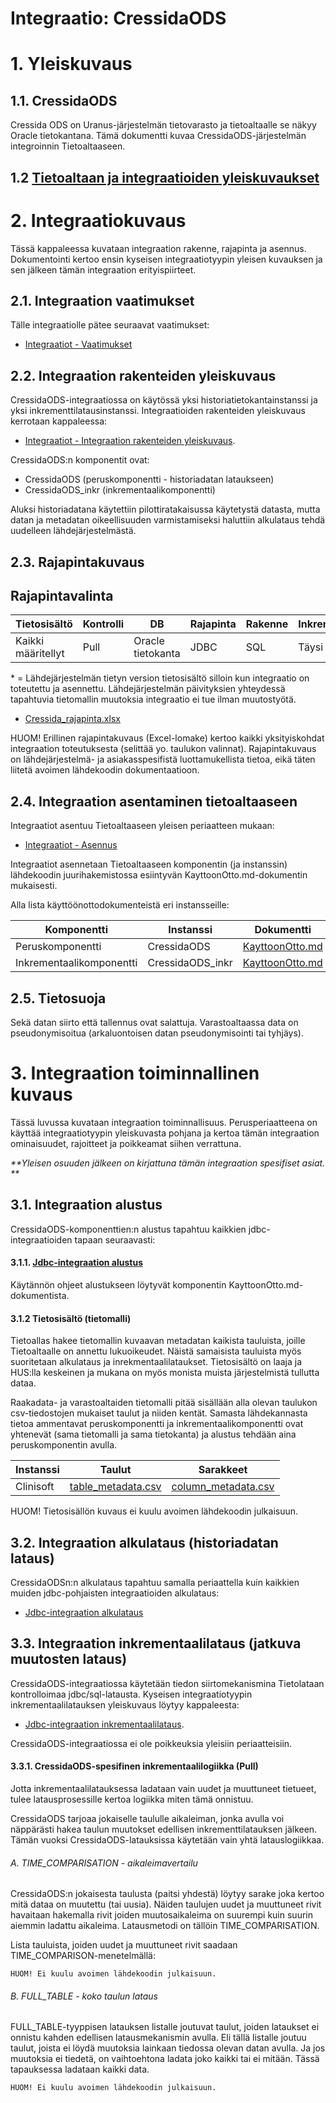 # Integraatio: CressidaODS
# 1. Yleiskuvaus
## 1.1. CressidaODS
Cressida ODS on Uranus-järjestelmän tietovarasto ja tietoaltaalle se näkyy Oracle tietokantana. Tämä dokumentti kuvaa CressidaODS-järjestelmän integroinnin Tietoaltaaseen. 

## 1.2 [Tietoaltaan ja integraatioiden yleiskuvaukset](../documentation/int_1_yleiskuvaus.md)

# 2. Integraatiokuvaus
Tässä kappaleessa kuvataan integraation rakenne, rajapinta ja asennus. Dokumentointi kertoo ensin kyseisen integraatiotyypin yleisen kuvauksen ja sen jälkeen tämän integraation erityispiirteet.

## 2.1. Integraation vaatimukset
Tälle integraatiolle pätee seuraavat vaatimukset:
* [Integraatiot - Vaatimukset](../documentation/int_2_1_integraation_vaatimukset.md)

## 2.2. Integraation rakenteiden yleiskuvaus
CressidaODS-integraatiossa on käytössä yksi historiatietokantainstanssi ja yksi inkrementtilatausinstanssi. Integraatioiden rakenteiden yleiskuvaus kerrotaan kappaleessa:
* [Integraatiot - Integraation rakenteiden yleiskuvaus](../documentation/int_2_2_rakenteet.md). 

CressidaODS:n komponentit ovat:
* CressidaODS (peruskomponentti - historiadatan lataukseen)
* CressidaODS_inkr (inkrementaalikomponentti)

Aluksi historiadatana käytettiin pilottiratakaisussa käytetystä datasta, mutta datan ja metadatan oikeellisuuden varmistamiseksi haluttiin alkulataus tehdä uudelleen lähdejärjestelmästä. 

## 2.3. Rajapintakuvaus

## Rajapintavalinta

| Tietosisältö | Kontrolli | DB | Rajapinta | Rakenne | Inkrementaalisuus | Lataustiheys | Viive |
|---|---|---|---|---|---|---|---|
| Kaikki määritellyt | Pull | Oracle tietokanta | JDBC | SQL | Täysi | 24h |12h |

\* = Lähdejärjestelmän tietyn version tietosisältö silloin kun integraatio on toteutettu ja asennettu. Lähdejärjestelmän päivityksien yhteydessä tapahtuvia tietomallin muutoksia integraatio ei tue ilman muutostyötä.

* [Cressida_rajapinta.xlsx]()

HUOM! Erillinen rajapintakuvaus (Excel-lomake) kertoo kaikki yksityiskohdat integraation toteutuksesta (selittää yo. taulukon valinnat). Rajapintakuvaus on lähdejärjestelmä- ja asiakasspesifistä luottamukellista tietoa, eikä täten liitetä avoimen lähdekoodin dokumentaatioon.

## 2.4. Integraation asentaminen tietoaltaaseen
Integraatiot asentuu Tietoaltaaseen yleisen periaatteen mukaan:
* [Integraatiot - Asennus](../documentation/int_2_4_asennus.md)

Integraatiot asennetaan Tietoaltaaseen komponentin (ja instanssin) lähdekoodin juurihakemistossa esiintyvän KayttoonOtto.md-dokumentin mukaisesti.

Alla lista käyttöönottodokumenteistä eri instansseille:

| Komponentti | Instanssi | Dokumentti |
|---|---|---|
| Peruskomponentti | CressidaODS | [KayttoonOtto.md](KayttoonOtto.md) |
| Inkrementaalikomponentti | CressidaODS_inkr | [KayttoonOtto.md](../CressidaODS_inkr/KayttoonOtto.md) |

## 2.5. Tietosuoja
Sekä datan siirto että tallennus ovat salattuja. Varastoaltaassa data on pseudonymisoitua (arkaluontoisen datan pseudonymisointi tai tyhjäys).

# 3. Integraation toiminnallinen kuvaus
Tässä luvussa kuvataan integraation toiminnallisuus. Perusperiaatteena on käyttää integraatiotyypin yleiskuvasta pohjana ja kertoa tämän integraation ominaisuudet, rajoitteet ja poikkeamat siihen verrattuna. 

_**Yleisen osuuden jälkeen on kirjattuna tämän integraation spesifiset asiat. **_

## 3.1. Integraation alustus
CressidaODS-komponenttien:n alustus tapahtuu kaikkien jdbc-integraatioiden tapaan seuraavasti: 

#### 3.1.1. [Jdbc-integraation alustus](../documentation/int_3_1_alustus_jdbc.md)

Käytännön ohjeet alustukseen löytyvät komponentin KayttoonOtto.md-dokumentista.

#### 3.1.2 Tietosisältö (tietomalli)
Tietoallas hakee tietomallin kuvaavan metadatan kaikista tauluista, joille Tietoaltaalle on annettu lukuoikeudet.  Näistä samaisista tauluista myös suoritetaan alkulataus ja inrekmentaalilataukset. Tietosisältö on laaja ja HUS:lla keskeinen ja mukana on myös monista muista järjestelmistä tullutta dataa.

Raakadata- ja varastoaltaiden tietomalli pitää sisällään alla olevan taulukon csv-tiedostojen mukaiset taulut ja niiden kentät. Samasta lähdekannasta tietoa ammentavat peruskomponentti ja inkrementaalikomponentti ovat yhtenevät (sama tietomalli ja sama tietokanta) ja alustus tehdään aina peruskomponentin avulla.

| Instanssi | Taulut | Sarakkeet |
|---|---|---|
| Clinisoft | [table_metadata.csv](roles/manager/files/metadata/table_metadata.csv) | [column_metadata.csv](roles/manager/files/metadata/column_metadata.csv) |

HUOM! Tietosisällön kuvaus ei kuulu avoimen lähdekoodin julkaisuun.

## 3.2. Integraation alkulataus (historiadatan lataus)
CressidaODSn:n alkulataus tapahtuu samalla periaattella kuin kaikkien muiden jdbc-pohjaisten integraatioiden alkulataus:  
* [Jdbc-integraation alkulataus](../documentation/int_3_2_alkulataus_jdbc.md)

## 3.3. Integraation inkrementaalilataus (jatkuva muutosten lataus)
CressidaODS-integraatiossa käytetään tiedon siirtomekanismina Tietolataan kontrolloimaa jdbc/sql-latausta. Kyseisen integraatiotyypin inkrementaalilatauksen yleiskuvaus löytyy kappaleesta:
* [Jdbc-integraation inkrementaalilataus](../documentation/int_3_3_inkrementaalilataus_jdbc.md).

CressidaODS-integraatiossa ei ole poikkeuksia yleisiin periaatteisiin.

#### 3.3.1. CressidaODS-spesifinen inkrementaalilogiikka (Pull)
Jotta inkrementaalilatauksessa ladataan vain uudet ja muuttuneet tietueet, tulee latausprosessille kertoa logiikka miten tämä onnistuu. 

CressidaODS tarjoaa jokaiselle taululle aikaleiman, jonka avulla voi näppärästi hakea taulun muutokset edellisen inkrementtilatauksen jälkeen. Tämän vuoksi CressidaODS-latauksissa käytetään vain yhtä latauslogiikkaa.

###### A. TIME_COMPARISATION - aikaleimavertailu
CressidaODS:n jokaisesta taulusta (paitsi yhdestä) löytyy sarake joka kertoo mitä dataa on muutettu (tai uusia). Näiden taulujen uudet ja muuttuneet rivit havaitaan hakemalla rivit joiden muutosaikaleima on suurempi kuin suurin aiemmin ladattu aikaleima. Latausmetodi on tällöin TIME_COMPARISATION.

Lista tauluista, joiden uudet ja muuttuneet rivit saadaan TIME_COMPARISON-menetelmällä:

```
HUOM! Ei kuulu avoimen lähdekoodin julkaisuun.
```
###### B. FULL_TABLE - koko taulun lataus
FULL_TABLE-tyyppisen latauksen listalle joutuvat taulut, joiden lataukset ei onnistu kahden edellisen latausmekanismin avulla. Eli tällä listalle joutuu taulut, joista ei löydä muutoksia lainkaan tiedossa olevan datan avulla. Ja jos muutoksia ei tiedetä, on vaihtoehtona ladata joko kaikki tai ei mitään. Tässä tapauksessa ladataan kaikki data.

```
HUOM! Ei kuulu avoimen lähdekoodin julkaisuun.
```
